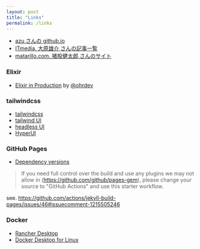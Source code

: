 ```yaml
---
layout: post
title: "Links"
permalink: /links
---
```


* [azu さんの github.io](https://github.com/efcl/efcl.github.io)
* [ITmedia, 大原雄介 さんの記事一覧](https://www.itmedia.co.jp/author/100380/)
* [matarillo.com, 猪股健太郎 さんのサイト](https://matarillo.com/)

### Elixir

* [Elixir in Production](https://docs.google.com/presentation/d/15E_GcPijyqT1yiw-f6_rFEKJBp4KNMd-5duXfjehfZ0/edit#slide=id.g12bf5108b47_0_0) by [@ohrdev](https://twitter.com/ohrdev)

### tailwindcss

* [tailwindcss](https://tailwindcss.com/)
* [tailwind UI](https://tailwindui.com/)
* [headless UI](https://headlessui.com/)
* [HyperUI](https://www.hyperui.dev/)

### GitHub Pages

* [Dependency versions](https://pages.github.com/versions/)

> If you need full control over the build and use any plugins we may not allow in (https://github.com/github/pages-gem), please change your source to "GitHub Actions" and use this starter workflow.

see. https://github.com/actions/jekyll-build-pages/issues/46#issuecomment-1215505246

### Docker

* [Rancher Desktop](https://github.com/rancher-sandbox/rancher-desktop/)
* [Docker Desktop for Linux](https://github.com/docker/desktop-linux)
